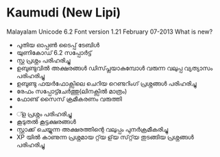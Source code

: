 Kaumudi (New Lipi)
=======
Malayalam Unicode 6.2 Font 
version 1.21 February 07-2013
What is new?
* പുതിയ ഓപ്പൺ ടൈപ്പ് ടേബിൾ
* യുണികോഡ് 6.2 സപ്പോർട്ട്
* സ്റ്റ പ്രശ്നം പരിഹരിച്ചു
* ഉബുണ്ടുവിൽ അക്ഷരങ്ങൾ ഡിസ്‌പ്ലയാകുമ്പോൾ വരുന്ന വലുപ്പ വ്യത്യാസം പരിഹരിച്ചു
* ഉബുണ്ടു ഫയ‌ർഫോക്സിലെ  ചെറിയ റെണ്ടറിംഗ് പ്രശ്നങ്ങൾ പരിഹരിച്ചു
* രേഫം സപ്പോട്ട്ചേർത്തു(ലിനക്സിൽ മാത്രം)​
* ഫോണ്ട് സൈസ് ക്രമീകരണം വരുത്തി
* 
* ്ള പ്രശ്നം പരിഹരിച്ചു
* കൂടുതൽ കൂട്ടക്ഷരങ്ങൾ
* സ്റ്റാക്ക് ചെയ്യുന്ന അക്ഷരത്തിന്റെ വലുപ്പം പുനർക്രമീകരിച്ചു
* XP യിൽ കാണുന്ന പ്രശ്നമായ റ്റ്‌യ ള്‌യ സ്‌റ്റ്‌യ തുടങ്ങിയ പ്രശ്നങ്ങൾ പരിഹരിച്ചു
